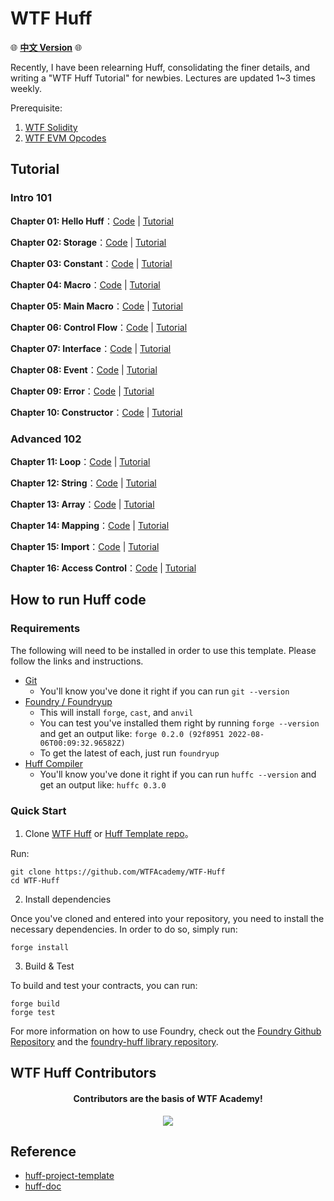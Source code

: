 # WTF Huff

:globe_with_meridians:	**[中文 Version](https://github.com/WTFAcademy/WTF-Huff/blob/main/README.md)** :globe_with_meridians:	


Recently, I have been relearning Huff, consolidating the finer details, and writing a "WTF Huff Tutorial" for newbies. Lectures are updated 1~3 times weekly.

Prerequisite:
1. [WTF Solidity](https://github.com/AmazingAng/WTF-Solidity)
2. [WTF EVM Opcodes](https://github.com/WTFAcademy/WTF-EVM-Opcodes)

## Tutorial

### Intro 101

**Chapter 01: Hello Huff**：[Code](https://github.com/WTFAcademy/WTF-Huff/blob/main/src/SimpleStore.huff) | [Tutorial](https://github.com/WTFAcademy/WTF-Huff/blob/main/tutorials/en/01_HelloHuff/readme.md) 

**Chapter 02: Storage**：[Code](https://github.com/WTFAcademy/WTF-Huff/blob/main/src/02_Storage.huff) | [Tutorial](https://github.com/WTFAcademy/WTF-Huff/blob/main/tutorials/en/02_Storage/readme.md) 

**Chapter 03: Constant**：[Code](https://github.com/WTFAcademy/WTF-Huff/blob/main/src/03_Constant.huff) | [Tutorial](https://github.com/WTFAcademy/WTF-Huff/blob/main/tutorials/en/03_Constant/readme.md) 

**Chapter 04: Macro**：[Code](https://github.com/WTFAcademy/WTF-Huff/blob/main/src/04_Macro.huff) | [Tutorial](https://github.com/WTFAcademy/WTF-Huff/blob/main/tutorials/en/04_Macro/readme.md) 

**Chapter 05: Main Macro**：[Code](https://github.com/WTFAcademy/WTF-Huff/blob/main/src/05_Main.huff) | [Tutorial](https://github.com/WTFAcademy/WTF-Huff/blob/main/tutorials/en/05_Main/readme.md) 

**Chapter 06: Control Flow**：[Code](https://github.com/WTFAcademy/WTF-Huff/blob/main/src/06_ControlFlow.huff) | [Tutorial](https://github.com/WTFAcademy/WTF-Huff/blob/main/tutorials/en/06_ControlFlow/readme.md) 

**Chapter 07: Interface**：[Code](https://github.com/WTFAcademy/WTF-Huff/blob/main/src/07_Interface.huff) | [Tutorial](https://github.com/WTFAcademy/WTF-Huff/blob/main/tutorials/en/07_Interface/readme.md) 

**Chapter 08: Event**：[Code](https://github.com/WTFAcademy/WTF-Huff/blob/main/src/08_Event.huff) | [Tutorial](https://github.com/WTFAcademy/WTF-Huff/blob/main/tutorials/en/08_Event/readme.md) 

**Chapter 09: Error**：[Code](https://github.com/WTFAcademy/WTF-Huff/blob/main/src/09_Error.huff) | [Tutorial](https://github.com/WTFAcademy/WTF-Huff/blob/main/tutorials/en/09_Error/readme.md) 

**Chapter 10: Constructor**：[Code](https://github.com/WTFAcademy/WTF-Huff/blob/main/src/10_Constructor.huff) | [Tutorial](https://github.com/WTFAcademy/WTF-Huff/blob/main/tutorials/en/10_Constructor/readme.md) 

### Advanced 102

**Chapter 11: Loop**：[Code](https://github.com/WTFAcademy/WTF-Huff/blob/main/src/11_Loop.huff) | [Tutorial](https://github.com/WTFAcademy/WTF-Huff/blob/main/tutorials/en/11_Loop/readme.md) 

**Chapter 12: String**：[Code](https://github.com/WTFAcademy/WTF-Huff/blob/main/src/12_String.huff) | [Tutorial](https://github.com/WTFAcademy/WTF-Huff/blob/main/tutorials/en/12_String/readme.md) 

**Chapter 13: Array**：[Code](https://github.com/WTFAcademy/WTF-Huff/blob/main/src/13_Array.huff) | [Tutorial](https://github.com/WTFAcademy/WTF-Huff/blob/main/tutorials/en/13_Array/readme.md) 

**Chapter 14: Mapping**：[Code](https://github.com/WTFAcademy/WTF-Huff/blob/main/src/14_Mapping.huff) | [Tutorial](https://github.com/WTFAcademy/WTF-Huff/blob/main/tutorials/en/14_Mapping/readme.md) 

**Chapter 15: Import**：[Code](https://github.com/WTFAcademy/WTF-Huff/blob/main/src/15_Import.huff) | [Tutorial](https://github.com/WTFAcademy/WTF-Huff/blob/main/tutorials/en/15_Import/readme.md) 

**Chapter 16: Access Control**：[Code](https://github.com/WTFAcademy/WTF-Huff/blob/main/src/16_Ownable.huff) | [Tutorial](https://github.com/WTFAcademy/WTF-Huff/blob/main/tutorials/en/16_Ownable/readme.md) 

## How to run Huff code

### Requirements

The following will need to be installed in order to use this template. Please follow the links and instructions.

-   [Git](https://git-scm.com/book/en/v2/Getting-Started-Installing-Git)  
    -   You'll know you've done it right if you can run `git --version`
-   [Foundry / Foundryup](https://github.com/gakonst/foundry)
    -   This will install `forge`, `cast`, and `anvil`
    -   You can test you've installed them right by running `forge --version` and get an output like: `forge 0.2.0 (92f8951 2022-08-06T00:09:32.96582Z)`
    -   To get the latest of each, just run `foundryup`
-   [Huff Compiler](https://docs.huff.sh/get-started/installing/)
    -   You'll know you've done it right if you can run `huffc --version` and get an output like: `huffc 0.3.0`

### Quick Start

1. Clone [WTF Huff](https://github.com/WTFAcademy/WTF-Huff) or [Huff Template repo](https://github.com/huff-language/huff-project-template)。

Run:

```
git clone https://github.com/WTFAcademy/WTF-Huff
cd WTF-Huff
```

2. Install dependencies

Once you've cloned and entered into your repository, you need to install the necessary dependencies. In order to do so, simply run:

```shell
forge install
```

3. Build & Test

To build and test your contracts, you can run:

```shell
forge build
forge test
```

For more information on how to use Foundry, check out the [Foundry Github Repository](https://github.com/foundry-rs/foundry/tree/master/forge) and the [foundry-huff library repository](https://github.com/huff-language/foundry-huff).

## WTF Huff Contributors
<div align="center">
  <h4 align="center">
    Contributors are the basis of WTF Academy!
  </h4>
  <a href="https://github.com/WTFAcademy/WTF-Huff/graphs/contributors">
    <img src="https://contrib.rocks/image?repo=WTFAcademy/WTF-Huff" />
  </a>
</div>

## Reference

- [huff-project-template](https://github.com/huff-language/huff-project-template)
- [huff-doc](https://docs.huff.sh/)